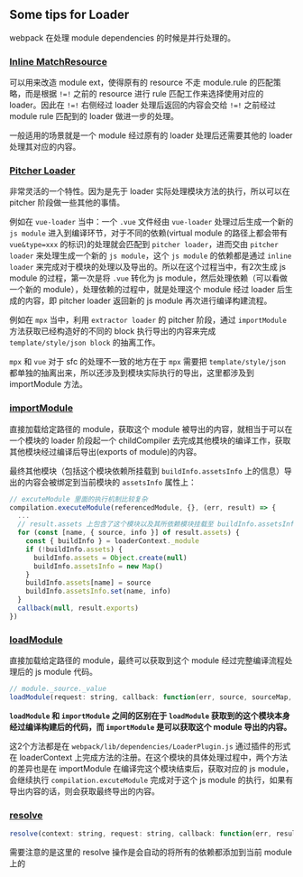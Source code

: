 ## Some tips for Loader

webpack 在处理 module dependencies 的时候是并行处理的。

### [Inline MatchResource](https://webpack.js.org/api/loaders/#thisimportmodule)

可以用来改造 module ext，使得原有的 resource 不走 module.rule 的匹配策略，而是根据 `!=!` 之前的 resource 进行 rule 匹配工作来选择使用对应的 loader。因此在 `!=!` 右侧经过 loader 处理后返回的内容会交给 `!=!` 之前经过 module rule 匹配到的 loader 做进一步的处理。

一般适用的场景就是一个 module 经过原有的 loader 处理后还需要其他的 loader 处理其对应的内容。

### [Pitcher Loader](https://webpack.js.org/api/loaders/#pitching-loader)

非常灵活的一个特性。因为是先于 loader 实际处理模块方法的执行，所以可以在 pitcher 阶段做一些其他的事情。

例如在 `vue-loader` 当中：一个 `.vue` 文件经由 `vue-loader` 处理过后生成一个新的 `js module` 进入到编译环节，对于不同的依赖(virtual module 的路径上都会带有 `vue&type=xxx` 的标识)的处理就会匹配到 `pitcher loader`，进而交由 `pitcher loader` 来处理生成一个新的 `js module`，这个 `js module` 的依赖都是通过 `inline loader` 来完成对于模块的处理以及导出的。所以在这个过程当中，有2次生成 js module 的过程，第一次是将 `.vue` 转化为 js module，然后处理依赖（可以看做一个新的 module），处理依赖的过程中，就是处理这个 module 经过 loader 后生成的内容，即 pitcher loader 返回新的 js module 再次进行编译构建流程。

例如在 `mpx` 当中，利用 `extractor loader` 的 pitcher 阶段，通过 `importModule` 方法获取已经构造好的不同的 block 执行导出的内容来完成 `template/style/json block` 的抽离工作。

`mpx` 和 `vue` 对于 sfc 的处理不一致的地方在于 `mpx` 需要把 `template/style/json` 都单独的抽离出来，所以还涉及到模块实际执行的导出，这里都涉及到 importModule 方法。

### [importModule](https://webpack.js.org/api/loaders/#thisimportmodule)


直接加载给定路径的 module，获取这个 module 被导出的内容，就相当于可以在一个模块的 loader 阶段起一个 childCompiler 去完成其他模块的编译工作，获取其他模块经过编译后导出(exports of module)的内容。

最终其他模块（包括这个模块依赖所挂载到 `buildInfo.assetsInfo` 上的信息）导出的内容会被绑定到当前模块的 `assetsInfo` 属性上：

```javascript
// excuteModule 里面的执行机制比较复杂
compilation.executeModule(referencedModule, {}, (err, result) => {
  ...
  // result.assets 上包含了这个模块以及其所依赖模块挂载至 buildInfo.assetsInfo 上的内容
  for (const [name, { source, info }] of result.assets) {
    const { buildInfo } = loaderContext._module
    if (!buildInfo.assets) {
      buildInfo.assets = Object.create(null)
      buildInfo.assetsInfo = new Map()
    }
    buildInfo.assets[name] = source
    buildInfo.assetsInfo.set(name, info)
  }
  callback(null, result.exports)
})
```

### [loadModule](https://webpack.js.org/api/loaders/#thisloadmodule)

直接加载给定路径的 module，最终可以获取到这个 module 经过完整编译流程处理后的 js module 代码。

```javascript
// module._source._value
loadModule(request: string, callback: function(err, source, sourceMap, module))
```


**`loadModule` 和 `importModule` 之间的区别在于 `loadModule` 获取到的这个模块本身经过编译构建后的代码，而 `importModule` 是可以获取这个 module 导出的内容。**

这2个方法都是在 `webpack/lib/dependencies/LoaderPlugin.js` 通过插件的形式在 loaderContext 上完成方法的注册。在这个模块的具体处理过程中，两个方法的差异也是在 importModule 在编译完这个模块结束后，获取对应的 js module，会继续执行 `compilation.excuteModule` 完成对于这个 js module 的执行，如果有导出内容的话，则会获取最终导出的内容。

### [resolve](https://webpack.js.org/api/loaders/#thisresolve)

```javascript
resolve(context: string, request: string, callback: function(err, result: string))
```

需要注意的是这里的 resolve 操作是会自动的将所有的依赖都添加到当前 module 上的